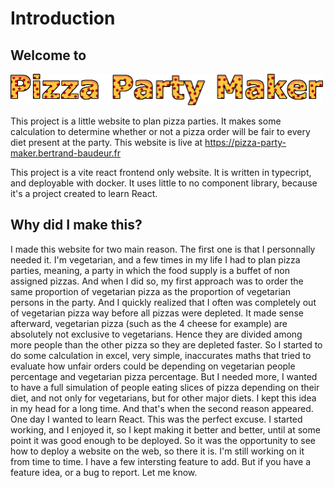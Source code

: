 # Introduction
## Welcome to
<img src="/src/assets/Title.png" width=500px/>

This project is a little website to plan pizza parties.
It makes some calculation to determine whether or not a pizza order will be fair to every diet present at the party.
This website is live at
https://pizza-party-maker.bertrand-baudeur.fr

This project is a vite react frontend only website.
It is written in typecript, and deployable with docker.
It uses little to no component library, because it's a project created to learn React.

## Why did I make this?

I made this website for two main reason.
The first one is that I personnally needed it.
I'm vegetarian, and a few times in my life I had to plan pizza parties, meaning, a party in which the food supply is a buffet of non assigned pizzas.
And when I did so, my first approach was to order the same proportion of vegetarian pizza as the proportion of vegetarian persons in the party.
And I quickly realized that I often was completely out of vegetarian pizza way before all pizzas were depleted.
It made sense afterward, vegetarian pizza (such as the 4 cheese for example) are absolutely not exclusive to vegetarians. Hence they are divided among more people than the other pizza so they are depleted faster.
So I started to do some calculation in excel, very simple, inaccurates maths that tried to evaluate how unfair orders could be depending on vegetarian people percentage and vegetarian pizza percentage.
But I needed more, I wanted to have a full simulation of people eating slices of pizza depending on their diet, and not only for vegetarians, but for other major diets.
I kept this idea in my head for a long time.
And that's when the second reason appeared.
One day I wanted to learn React.
This was the perfect excuse.
I started working, and I enjoyed it, so I kept making it better and better, until at some point it was good enough to be deployed. So it was the opportunity to see how to deploy a website on the web, so there it is.
I'm still working on it from time to time.
I have a few intersting feature to add.
But if you have a feature idea, or a bug to report. Let me know.